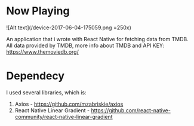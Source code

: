# Now Playing

![Alt text](/device-2017-06-04-175059.png =250x)

An application that i wrote with React Native for fetching data from TMDB.
All data provided by TMDB, more info about TMDB and API KEY: https://www.themoviedb.org/

# Dependecy
I used several libraries, which is:
  1. Axios - https://github.com/mzabriskie/axios
  2. React Native Linear Gradient - https://github.com/react-native-community/react-native-linear-gradient
